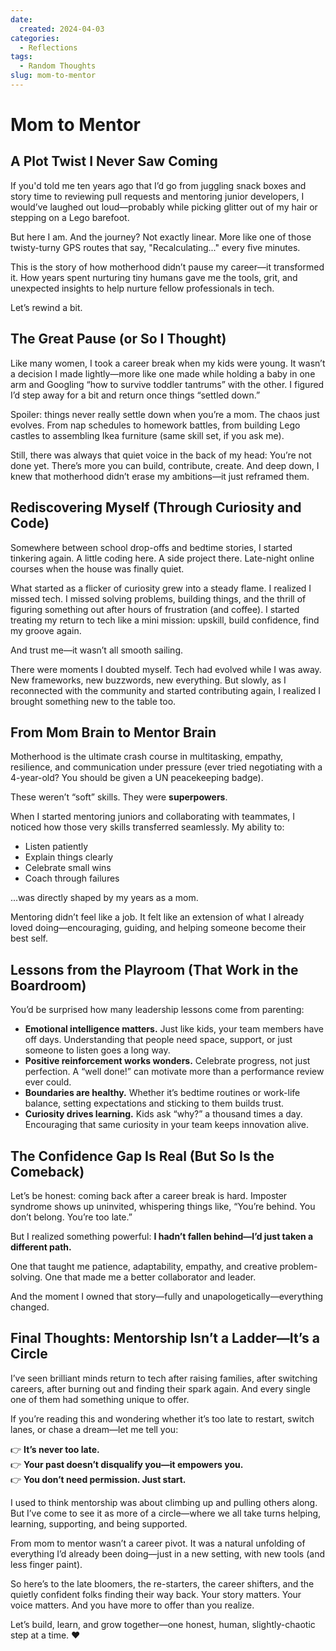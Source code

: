 ```yaml
---
date:
  created: 2024-04-03
categories:
  - Reflections
tags:
  - Random Thoughts
slug: mom-to-mentor
---
```


# Mom to Mentor

## A Plot Twist I Never Saw Coming

If you'd told me ten years ago that I’d go from juggling snack boxes and story time to reviewing pull requests and mentoring junior developers, I would’ve laughed out loud—probably while picking glitter out of my hair or stepping on a Lego barefoot.

But here I am. And the journey? Not exactly linear. More like one of those twisty-turny GPS routes that say, "Recalculating..." every five minutes.

<!-- more -->

This is the story of how motherhood didn’t pause my career—it transformed it. How years spent nurturing tiny humans gave me the tools, grit, and unexpected insights to help nurture fellow professionals in tech.

Let’s rewind a bit.

## The Great Pause (or So I Thought)

Like many women, I took a career break when my kids were young. It wasn’t a decision I made lightly—more like one made while holding a baby in one arm and Googling “how to survive toddler tantrums” with the other. I figured I’d step away for a bit and return once things “settled down.”

Spoiler: things never really settle down when you’re a mom. The chaos just evolves. From nap schedules to homework battles, from building Lego castles to assembling Ikea furniture (same skill set, if you ask me).

Still, there was always that quiet voice in the back of my head: You’re not done yet. There’s more you can build, contribute, create. And deep down, I knew that motherhood didn’t erase my ambitions—it just reframed them.

## Rediscovering Myself (Through Curiosity and Code)

Somewhere between school drop-offs and bedtime stories, I started tinkering again. A little coding here. A side project there. Late-night online courses when the house was finally quiet.

What started as a flicker of curiosity grew into a steady flame. I realized I missed tech. I missed solving problems, building things, and the thrill of figuring something out after hours of frustration (and coffee). I started treating my return to tech like a mini mission: upskill, build confidence, find my groove again.

And trust me—it wasn’t all smooth sailing.

There were moments I doubted myself. Tech had evolved while I was away. New frameworks, new buzzwords, new everything. But slowly, as I reconnected with the community and started contributing again, I realized I brought something new to the table too.

## From Mom Brain to Mentor Brain

Motherhood is the ultimate crash course in multitasking, empathy, resilience, and communication under pressure (ever tried negotiating with a 4-year-old? You should be given a UN peacekeeping badge).

These weren’t “soft” skills. They were <strong>superpowers</strong>.

When I started mentoring juniors and collaborating with teammates, I noticed how those very skills transferred seamlessly. My ability to:

<ul>
<li>Listen patiently</li>
<li>Explain things clearly</li>
<li>Celebrate small wins</li>
<li>Coach through failures</li>
</ul>

...was directly shaped by my years as a mom.

Mentoring didn’t feel like a job. It felt like an extension of what I already loved doing—encouraging, guiding, and helping someone become their best self.

## Lessons from the Playroom (That Work in the Boardroom)

You’d be surprised how many leadership lessons come from parenting:

<ul>
    <li><strong>Emotional intelligence matters.</strong> Just like kids, your team members have off days. Understanding that people need space, support, or just someone to listen goes a long way.</li>
    <li><strong>Positive reinforcement works wonders.</strong> Celebrate progress, not just perfection. A “well done!” can motivate more than a performance review ever could.</li>
    <li><strong>Boundaries are healthy.</strong> Whether it’s bedtime routines or work-life balance, setting expectations and sticking to them builds trust.</li>
    <li><strong>Curiosity drives learning.</strong> Kids ask “why?” a thousand times a day. Encouraging that same curiosity in your team keeps innovation alive.</li>
</ul>

## The Confidence Gap Is Real (But So Is the Comeback)

Let’s be honest: coming back after a career break is hard. Imposter syndrome shows up uninvited, whispering things like, “You’re behind. You don’t belong. You’re too late.”

But I realized something powerful: <strong>I hadn’t fallen behind—I’d just taken a different path.</strong>

One that taught me patience, adaptability, empathy, and creative problem-solving. One that made me a better collaborator and leader.

And the moment I owned that story—fully and unapologetically—everything changed.

## Final Thoughts: Mentorship Isn’t a Ladder—It’s a Circle

I’ve seen brilliant minds return to tech after raising families, after switching careers, after burning out and finding their spark again. And every single one of them had something unique to offer.

If you’re reading this and wondering whether it’s too late to restart, switch lanes, or chase a dream—let me tell you:

👉 <strong>It’s never too late. </strong></br>
👉 <strong>Your past doesn’t disqualify you—it empowers you.</strong></br>
👉 <strong>You don’t need permission. Just start.</strong></br>

I used to think mentorship was about climbing up and pulling others along. But I’ve come to see it as more of a circle—where we all take turns helping, learning, supporting, and being supported.

From mom to mentor wasn’t a career pivot. It was a natural unfolding of everything I’d already been doing—just in a new setting, with new tools (and less finger paint).

So here’s to the late bloomers, the re-starters, the career shifters, and the quietly confident folks finding their way back. Your story matters. Your voice matters. And you have more to offer than you realize.

Let’s build, learn, and grow together—one honest, human, slightly-chaotic step at a time. ❤️
